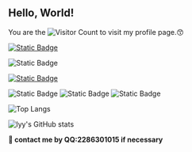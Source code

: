 ## Hello, World!  

You are the ![Visitor Count](https://profile-counter.glitch.me/lyy1119/count.svg) to visit my profile page.😙  

[![Static Badge](https://img.shields.io/badge/University-China_University_of_Mining_%26_Technology%2C_Beijing-red)](https://www.cumtb.edu.cn/)  

![Static Badge](https://img.shields.io/badge/Major-Mechanical-red)  

[![Static Badge](https://img.shields.io/badge/Text_Editor-VScode-blue)](https://code.visualstudio.com/)  

![Static Badge](https://img.shields.io/badge/C-blue) ![Static Badge](https://img.shields.io/badge/C%2B%2B-blue) ![Static Badge](https://img.shields.io/badge/Python-yellow)
  
![Top Langs](https://github-readme-stats.vercel.app/api/top-langs/?username=lyy1119&layout=compact)  

![lyy's GitHub stats](https://github-readme-stats.vercel.app/api?username=lyy1119)  
  
**💬 contact me by QQ:2286301015 if necessary**


<!--
**lyy1119/lyy1119** is a ✨ _special_ ✨ repository because its `README.md` (this file) appears on your GitHub profile.

Here are some ideas to get you started:

- 🔭 I’m currently working on ...
- 🌱 I’m currently learning ...
- 👯 I’m looking to collaborate on ...
- 🤔 I’m looking for help with ...
- 💬 Ask me about ...
- 📫 How to reach me: ...
- 😄 Pronouns: ...
- ⚡ Fun fact: ...
-->
